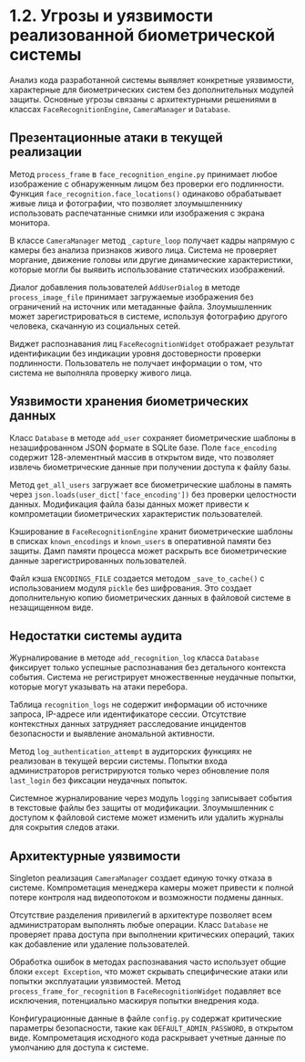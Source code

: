 # 1.2. Угрозы и уязвимости реализованной биометрической системы

Анализ кода разработанной системы выявляет конкретные уязвимости, характерные для биометрических систем без дополнительных модулей защиты. Основные угрозы связаны с архитектурными решениями в классах `FaceRecognitionEngine`, `CameraManager` и `Database`.

## Презентационные атаки в текущей реализации

Метод `process_frame` в `face_recognition_engine.py` принимает любое изображение с обнаруженным лицом без проверки его подлинности. Функция `face_recognition.face_locations()` одинаково обрабатывает живые лица и фотографии, что позволяет злоумышленнику использовать распечатанные снимки или изображения с экрана монитора.

В классе `CameraManager` метод `_capture_loop` получает кадры напрямую с камеры без анализа признаков живого лица. Система не проверяет моргание, движение головы или другие динамические характеристики, которые могли бы выявить использование статических изображений.

Диалог добавления пользователей `AddUserDialog` в методе `process_image_file` принимает загружаемые изображения без ограничений на источник или метаданные файла. Злоумышленник может зарегистрироваться в системе, используя фотографию другого человека, скачанную из социальных сетей.

Виджет распознавания лиц `FaceRecognitionWidget` отображает результат идентификации без индикации уровня достоверности проверки подлинности. Пользователь не получает информации о том, что система не выполняла проверку живого лица.

## Уязвимости хранения биометрических данных

Класс `Database` в методе `add_user` сохраняет биометрические шаблоны в незашифрованном JSON формате в SQLite базе. Поле `face_encoding` содержит 128-элементный массив в открытом виде, что позволяет извлечь биометрические данные при получении доступа к файлу базы.

Метод `get_all_users` загружает все биометрические шаблоны в память через `json.loads(user_dict['face_encoding'])` без проверки целостности данных. Модификация файла базы данных может привести к компрометации биометрических характеристик пользователей.

Кэширование в `FaceRecognitionEngine` хранит биометрические шаблоны в списках `known_encodings` и `known_users` в оперативной памяти без защиты. Дамп памяти процесса может раскрыть все биометрические данные зарегистрированных пользователей.

Файл кэша `ENCODINGS_FILE` создается методом `_save_to_cache()` с использованием модуля `pickle` без шифрования. Это создает дополнительную копию биометрических данных в файловой системе в незащищенном виде.

## Недостатки системы аудита

Журналирование в методе `add_recognition_log` класса `Database` фиксирует только успешные распознавания без детального контекста события. Система не регистрирует множественные неудачные попытки, которые могут указывать на атаки перебора.

Таблица `recognition_logs` не содержит информации об источнике запроса, IP-адресе или идентификаторе сессии. Отсутствие контекстных данных затрудняет расследование инцидентов безопасности и выявление аномальной активности.

Метод `log_authentication_attempt` в аудиторских функциях не реализован в текущей версии системы. Попытки входа администраторов регистрируются только через обновление поля `last_login` без фиксации неудачных попыток.

Системное журналирование через модуль `logging` записывает события в текстовые файлы без защиты от модификации. Злоумышленник с доступом к файловой системе может изменить или удалить журналы для сокрытия следов атаки.

## Архитектурные уязвимости

Singleton реализация `CameraManager` создает единую точку отказа в системе. Компрометация менеджера камеры может привести к полной потере контроля над видеопотоком и возможности подмены данных.

Отсутствие разделения привилегий в архитектуре позволяет всем администраторам выполнять любые операции. Класс `Database` не проверяет права доступа при выполнении критических операций, таких как добавление или удаление пользователей.

Обработка ошибок в методах распознавания часто использует общие блоки `except Exception`, что может скрывать специфические атаки или попытки эксплуатации уязвимостей. Метод `process_frame_for_recognition` в `FaceRecognitionWidget` подавляет все исключения, потенциально маскируя попытки внедрения кода.

Конфигурационные данные в файле `config.py` содержат критические параметры безопасности, такие как `DEFAULT_ADMIN_PASSWORD`, в открытом виде. Компрометация исходного кода раскрывает учетные данные по умолчанию для доступа к системе.